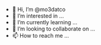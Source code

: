 - 👋 Hi, I’m @mo3datco
- 👀 I’m interested in ...
- 🌱 I’m currently learning ...
- 💞️ I’m looking to collaborate on ...
- 📫 How to reach me ...

<!---
mo3datco/mo3datco is a ✨ special ✨ repository because its `README.md` (this file) appears on your GitHub profile.
You can click the Preview link to take a look at your changes.
--->
